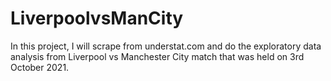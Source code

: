 # LiverpoolvsManCity
In this project, I will scrape from understat.com and do the exploratory data analysis from Liverpool vs Manchester City match that was held on 3rd October 2021.
